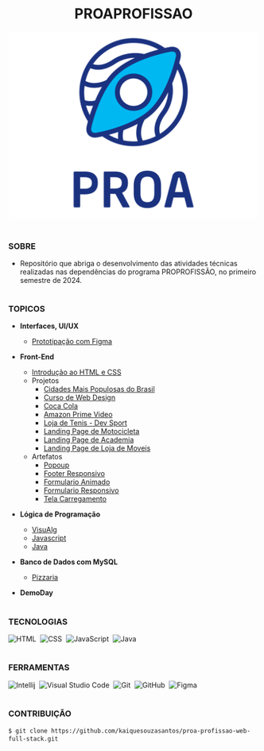 <h1 align=center>PROAPROFISSAO</h1>

<p align="center">
  <img src="logo-proa.png" width="500">
</p>

#
### SOBRE

- Repositório que abriga o desenvolvimento das atividades técnicas realizadas nas dependências do programa PROPROFISSÃO, no primeiro semestre de 2024.

#
### TOPICOS

- **Interfaces, UI/UX**
  - [Prototipação com Figma](https://github.com/kaiquesouzasantos/proa-profissao-web-full-stack/tree/master/modulos/interface-ui-ux/figma)

- **Front-End**
  - [Introdução ao HTML e CSS](https://github.com/kaiquesouzasantos/proa-profissao-web-full-stack/tree/master/modulos/front-end/introducao-html-css)
  - Projetos
    - [Cidades Mais Populosas do Brasil](https://github.com/kaiquesouzasantos/proa-profissao-web-full-stack/tree/master/modulos/front-end/projetos/cidades-populosas)
    - [Curso de Web Design](https://github.com/kaiquesouzasantos/proa-profissao-web-full-stack/tree/master/modulos/front-end/projetos/curso-web-design)
    - [Coca Cola](https://github.com/kaiquesouzasantos/proa-profissao-web-full-stack/tree/master/modulos/front-end/projetos/coca-cola)
    - [Amazon Prime Video](https://github.com/kaiquesouzasantos/proa-profissao-web-full-stack/tree/master/modulos/front-end/projetos/prime-video)
    - [Loja de Tenis - Dev Sport](https://github.com/kaiquesouzasantos/proa-profissao-web-full-stack/tree/master/modulos/front-end/projetos/dev-sport-loja-tenis)
    - [Landing Page de Motocicleta](https://github.com/kaiquesouzasantos/proa-profissao-web-full-stack/tree/master/modulos/front-end/projetos/landing-page-motocicleta)
    - [Landing Page de Academia](https://github.com/kaiquesouzasantos/proa-profissao-web-full-stack/tree/master/modulos/front-end/projetos/landing-page-academia)
    - [Landing Page de Loja de Moveis](https://github.com/kaiquesouzasantos/proa-profissao-web-full-stack/tree/master/modulos/front-end/projetos/landing-page-moveis)
  - Artefatos
    - [Popoup](https://github.com/kaiquesouzasantos/proa-profissao-web-full-stack/tree/master/modulos/front-end/artefatos/popoup)
    - [Footer Responsivo](https://github.com/kaiquesouzasantos/proa-profissao-web-full-stack/tree/master/modulos/front-end/artefatos/footer-responsive)
    - [Formulario Animado](https://github.com/kaiquesouzasantos/proa-profissao-web-full-stack/tree/master/modulos/front-end/artefatos/form-animated)
    - [Formulario Responsivo](https://github.com/kaiquesouzasantos/proa-profissao-web-full-stack/tree/master/modulos/front-end/projetos/dev-sport-loja-tenis)
    - [Tela Carregamento](https://github.com/kaiquesouzasantos/proa-profissao-web-full-stack/tree/master/modulos/front-end/artefatos/loader)

- **Lógica de Programação**
  - [VisuAlg]() 
  - [Javascript]()
  - [Java]()

- **Banco de Dados com MySQL**
  - [Pizzaria]() 

- **DemoDay**

#
### TECNOLOGIAS

![HTML](https://img.shields.io/badge/HTML-0D1117?style=for-the-badge&logo=html5&labelColor=0D1117)&nbsp;
![CSS](https://img.shields.io/badge/CSS-0D1117?style=for-the-badge&logo=CSS3&logoColor=1572B6&labelColor=0D1117)&nbsp;
![JavaScript](https://img.shields.io/badge/JavaScript-0D1117?style=for-the-badge&logo=javascript&labelColor=0D1117&textColor=0D1117)&nbsp;
![Java](https://img.shields.io/badge/Java-0D1117?style=for-the-badge&logo=openjdk&logoColor=white&labelColor=0D1117)&nbsp;

#
### FERRAMENTAS

![Intellij](https://img.shields.io/badge/intellij-0D1117?style=for-the-badge&logo=intellij-idea&logoColor=white&labelColor=0D1117)&nbsp;
![Visual Studio Code](https://img.shields.io/badge/-Visual%20Studio%20Code-0D1117?style=for-the-badge&logo=visual%20studio%20code&logoColor=white&labelColor=0D1117)&nbsp;
![Git](https://img.shields.io/badge/Git-0D1117?style=for-the-badge&logo=Git&logoColor=white&labelColor=0D1117)&nbsp;
![GitHub](https://img.shields.io/badge/-GitHub-0D1117?style=for-the-badge&logo=github&labelColor=0D1117)&nbsp;
![Figma](https://img.shields.io/badge/figma-0D1117?style=for-the-badge&logo=figma&logoColor=white&labelColor=0D1117)&nbsp;

#
### CONTRIBUIÇÃO

```
$ git clone https://github.com/kaiquesouzasantos/proa-profissao-web-full-stack.git 
```
